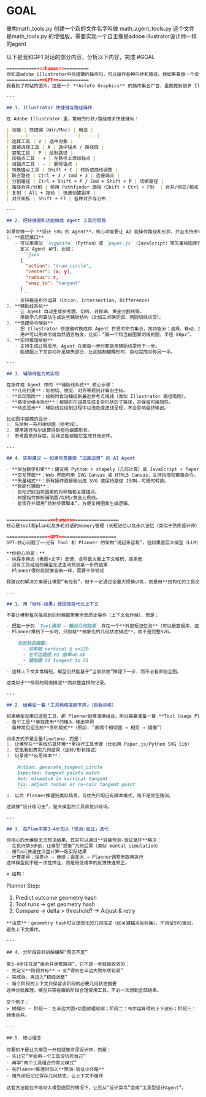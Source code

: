 # GOAL
重构math_tools.py 创建一个新的文件名字叫做 math_agent_tools.py 这个文件是math_tools.py 的增强版，需要实现一个自主像是adobe illustrator设计师一样的agent

以下是我和GPT对话的部分内容，分析以下内容，完成 #GOAL

```markdown
==============human===========
你知道adobe illustrator中快捷键的操作吗，可以操作各种形状和路径。我如果要做一个设计svg的agent，这些快捷键和路径应该如何做成工具？另外，adobe illustrator还有很多参考路径建立，辅助绘制logo，如果我要做一个设计svg的agent，我应该怎么让ai有辅助线能力真的做到边画边想，然后组合路径挑出来复杂的分割好的部分组合成图案呢 一个典型的绘制如图
==============GPT=============
我看到了你贴的图片，这是一个 **Astute Graphics** 的插件集合广告，里面提到很多 Illustrator 里面和路径、形状处理相关的增强工具，比如「相切圆形」「路径吸附」「镜像对称」「切线工具」「吸附旋转」等等。这类功能确实可以用来提升制作 SVG 的效率，尤其是绘制 logo 或复杂图案时。

---

## 1. Illustrator 快捷键与路径操作

在 Adobe Illustrator 里，常用的形状/路径相关快捷键有：

| 功能 | 快捷键 (Win/Mac) | 用途 |
|------|------------------|------|
| 选择工具 | V | 选中对象 |
| 直接选择工具 | A | 选中锚点 / 路径段 |
| 钢笔工具 | P | 绘制路径 |
| 加锚点工具 | + | 在路径上添加锚点 |
| 减锚点工具 | - | 删除锚点 |
| 转换锚点工具 | Shift + C | 转折或曲线调整 |
| 联合路径 | Ctrl + J / Cmd + J | 连接端点 |
| 分割路径 | Ctrl + Shift + P / Cmd + Shift + P | 切断路径 |
| 路径合并/分割 | 使用 Pathfinder 面板（Shift + Ctrl + F9） | 合并/相交/相减 |
| 复制 | Alt + 拖动 | 快速创建副本 |
| 对齐面板 | Shift + F7 | 各种对齐与分布 |

---

## 2. 把快捷键和功能做成 Agent 工具的思路

如果你做一个 **设计 SVG 的 Agent**，核心功能要让 AI 能操作路径和形状，并且支持参考线与实时辅助：
1. **底层接口**  
   - 可以用类似 `svgwrite`（Python）或 `paper.js`（JavaScript）等矢量绘图库作为底层。
   - 定义 Agent API，比如：
     ```json
     {
       "action": "draw_circle",
       "center": [x, y],
       "radius": r,
       "snap_to": "tangent" 
     }
     ```
   - 支持路径布尔运算 (Union, Intersection, Difference)
2. **辅助线系统**  
   - 让 Agent 自动生成参考圆、切线、对称轴、黄金分割线等。
   - 用数学几何算法生成这些辅助结构（比如三点确定圆、两圆切线求交）。
3. **快捷命令映射**  
   - 把 Illustrator 快捷键转换成你 Agent 世界的命令集合，按功能分：选择、移动、旋转、吸附、镜像、切割、合并。
   - 用户可以用命令或自然语言触发，比如：“画一个和当前图案切线的圆，半径 80px”。
4. **实时推理绘制**  
   - 支持生成过程显示，Agent 在画每一步时都能用辅助线提示下一步。
   - 能根据上下文自动补足缺失部分，比如绘制蝴蝶形时，自动完成对称另一半。

---

## 3. 辅助线能力的实现

在插件或 Agent 中的 **辅助线系统** 核心步骤：
- **几何约束**：如相切、相交、对齐等规则计算出坐标。
- **自动吸附**：绘制时自动捕捉到最近参考点或线（类似 Illustrator 路径吸附）。
- **路径分组与拆分**：根据布尔运算生成复杂形状的子路径，并保留可编辑性。
- **动态显示**：辅助线在绘制过程中以浅色或虚线呈现，不会影响最终输出。

比如图中蝴蝶的设计：
1. 先绘制一系列相切圆（参考线）。
2. 使用路径布尔运算得到橙色蝴蝶形状。
3. 参考圆依然存在，后续还能根据它生成其他部件。

---

## 4. 实用建议 — 如果你真要做 “边画边想” 的 AI Agent

- **后台数学引擎**：建议用 Python + shapely（几何计算）或 JavaScript + Paper.js。
- **交互界面**：Web 界面可用 SVG Canvas 或 HTML5 Canvas，支持拖拽和键盘命令。
- **矢量格式**：所有操作直接输出成 SVG 或保持路径 JSON，可随时转换。
- **智能化辅助**：
  - 自动识别当前图案的对称轴和关键锚点。
  - 根据指令推断辅助圆/切线/黄金比例线。
  - 能保存并调用“绘制步骤脚本”，方便复用图案生成逻辑。


==================human==================
核心是tool和plan以及多轮对话的memory管理（长短记忆以及永久记忆（类似于熟练设计师）

================GPT=====================
GPT-核心问题了——光有 Tool 和 Planner 的架构“说起来容易”，但如果底层大模型（LLM）并没有**真实用过这些设计工具的训练经验**，它就会像一个设计新人一样，既不熟悉单个工具的作用，也不擅长组合使用。这样 Planner 中的第 3-4 步“推理出组合路径、调整辅助线”就会卡住，而且预见性差。  

**你担心的是：**  
- 纯靠多模态（看图+文字）反馈，会导致大量上下文堆积，效率低  
- 没有工具经验的模型无法主动预测某一步的结果  
- Planner很可能就像盲画一样，需要不停尝试  

我建议的解决方案是让模型“有经验”，但不一定通过全量大规模训练，而是用**结构化的工具交互记忆+迭代自我测试**来培养它的“工具使用直觉”👇

---

## 1. 用「动作-结果」微回放取代长上下文

不要让模型每次推规划的时候都带着全部历史操作（上下文会炸掉），而是：

- 把每一步的 `Tool调用 → 输出几何结果` 存在一个**外部短记忆池**（可以是数据库、或 task-specific scratchpad）。
- Planner推到下一步时，只加载**抽象化的几何状态描述**，而不是完整SVG。
    ```
    当前状态摘要:
      - 对称轴 vertical @ x=120
      - 左半边路径 P1 曲率=0.45
      - 辅助圆 C2 tangent to C1
    ```
- 这样上下文非常精短，模型仍然能基于“当前状态”推理下一步，而不必看原始全图。

这类似于**棋局的局面描述**而非整盘棋的记录。

---

## 2. 给模型一套「工具熟练度脚本库」（自我训练）

如果模型没用过这些工具，那 Planner很难准确组合。所以需要准备一套 **Tool Usage Playbook**：  
- 每个工具**单独使用**的输入-输出样例  
- 每种常见组合的**序列模式**（例如: “画两个相切圆 → 相交 → 镜像”）  

训练方式不是全量finetune，而是：
1. 让模型在**离线仿真环境**里执行工具步骤（比如用 Paper.js/Python SVG lib）
2. 它能看到真实几何结果（坐标/形状描述）
3. 记录成**反思样本**：
    ```
    Action: generate_tangent_circle
    Expected: tangent points match
    Got: mismatch in vertical tangent
    Fix: adjust radius or re-calc tangent point
    ```
4. 以后 Planner推理到类似场景，可优先匹配已有脚本模式，而不是凭空猜测。

这就像“设计练习册”，是大模型的工具直觉训练场。

---

## 3. 在Plan中第3-4步加入「预测-验证」迭代

你担心的大模型无法预见结果，其实可以通过**轻量预测-验证循环**解决：
- 在执行第3步前，让模型“想象”几何后果（类似 mental simulation）
- 用Tool快速在沙盘计算一版实际结果
- 计算差异：误差小 → 继续；误差大 → Planner调整参数再执行  
这样模型就不是一次性押注，而是用低成本的反馈快速修正。

⚙️ 结构：
```
Planner Step:
  1. Predict outcome geometry hash
  2. Tool runs → get geometry hash
  3. Compare → delta > threshold? → Adjust & retry
```
**注意**：geometry hash可以是简化的几何描述（如关键锚点坐标集），不用全SVG输出，避免上下文爆炸。

---

## 4. 分阶段目标拆解缓解“预见不足”

第3-4步往往是“组合并调整路径”，它不是一步就能收敛的：
- 先定义**阶段目标** → 如“得到左半边大致形状轮廓”
- 完成后，再进入“精细调整”
- 每个阶段的上下文只保留该阶段的必要几何状态摘要  
这种分批推理，模型只需在眼前阶段合理使用工具，不必一次想到全部结果。

举个例子：
> 蝴蝶形 — 阶段一：左半边大圆+切圆成粗轮廓；阶段二：布尔运算得到上下波形；阶段三：镜像合并。

---

## 5. 核心理念

你要的不是让大模型一开始就像资深设计师，而是：
- 先让它“学会用一个工具没坑死自己”
- 再学“两个工具组合的常见模式”
- 在Planner推理时加入**预测-验证小环路**
- 用外部短记忆保存几何状态，让上下文不爆炸

这套方法能在不改动大模型底层的情况下，让它从“设计菜鸟”变成“工具型设计Agent”。
```
